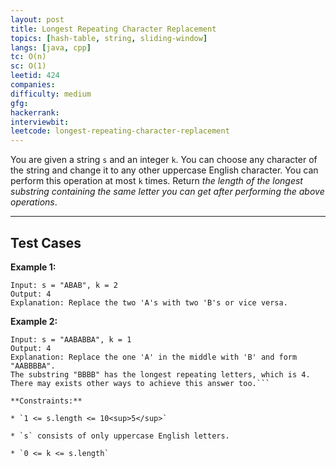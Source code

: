 ```yaml
---
layout: post
title: Longest Repeating Character Replacement
topics: [hash-table, string, sliding-window]
langs: [java, cpp]
tc: O(n)
sc: O(1)
leetid: 424
companies: 
difficulty: medium
gfg: 
hackerrank: 
interviewbit: 
leetcode: longest-repeating-character-replacement
---
```

You are given a string `s` and an integer `k`. You can choose any character of the string and change it to any other uppercase English character. You can perform this operation at most `k` times.
Return *the length of the longest substring containing the same letter you can get after performing the above operations*.
 
---
## Test Cases
**Example 1:**
```
Input: s = "ABAB", k = 2
Output: 4
Explanation: Replace the two 'A's with two 'B's or vice versa.
```
**Example 2:**
```
Input: s = "AABABBA", k = 1
Output: 4
Explanation: Replace the one 'A' in the middle with 'B' and form "AABBBBA".
The substring "BBBB" has the longest repeating letters, which is 4.
There may exists other ways to achieve this answer too.```
 
**Constraints:**
	
* `1 <= s.length <= 10<sup>5</sup>`
	
* `s` consists of only uppercase English letters.
	
* `0 <= k <= s.length`

        